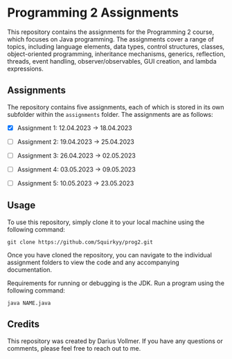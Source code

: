 # Programming 2 Assignments

This repository contains the assignments for the Programming 2 course, which focuses on Java programming. The assignments cover a range of topics, including language elements, data types, control structures, classes, object-oriented programming, inheritance mechanisms, generics, reflection, threads, event handling, observer/observables, GUI creation, and lambda expressions.

## Assignments

The repository contains five assignments, each of which is stored in its own subfolder within the `assignments` folder. The assignments are as follows:

- [X] Assignment 1: 12.04.2023 -> 18.04.2023

- [ ] Assignment 2: 19.04.2023 -> 25.04.2023

- [ ] Assignment 3: 26.04.2023 -> 02.05.2023

- [ ] Assignment 4: 03.05.2023 -> 09.05.2023

- [ ] Assignment 5: 10.05.2023 -> 23.05.2023

## Usage

To use this repository, simply clone it to your local machine using the following command:
```
git clone https://github.com/Squirkyy/prog2.git
```

Once you have cloned the repository, you can navigate to the individual assignment folders to view the code and any accompanying documentation.

Requirements for running or debugging is the JDK. Run a program using the following command:
```
java NAME.java
```
## Credits

This repository was created by Darius Vollmer. If you have any questions or comments, please feel free to reach out to me.

